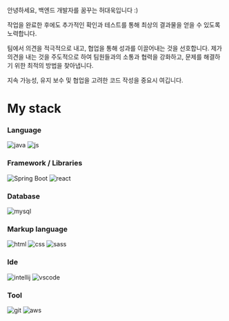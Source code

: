 <div >
  <p>안녕하세요, 백엔드 개발자를 꿈꾸는 허대욱입니다 :)</p>
  <p>작업을 완료한 후에도 추가적인 확인과 테스트를 통해 최상의 결과물을 얻을 수 있도록 노력합니다.</p>
  <p>팀에서 의견을 적극적으로 내고, 협업을 통해 성과를 이끌어내는 것을 선호합니다. 제가 의견을 내는 것을 주도적으로 하여 팀원들과의 소통과 협력을 강화하고, 문제를 해결하기 위한 최적의 방법을 찾아냅니다. </p>
  <p>지속 가능성, 유지 보수 및 협업을 고려한 코드 작성을 중요시 여깁니다.</p>
  <h1>My stack</h1>

   <h3>Language</h3>
  <img src="https://img.shields.io/badge/Java-ED8B00?style=for-the-badge&logo=openjdk&logoColor=white" alt="java">
  <img src="https://img.shields.io/badge/JavaScript-F7DF1E?style=for-the-badge&logo=JavaScript&logoColor=white" alt="js">
  
  <h3>Framework / Libraries</h3>
  
  ![Spring Boot](https://img.shields.io/badge/-SpringBoot-6DB33F?style=for-the-badge&logo=springboot&logoColor=white)
  <img src="https://img.shields.io/badge/React-20232A?style=for-the-badge&logo=react&logoColor=61DAFB" alt="react">
  
  <h3>Database</h3>
  <img src="https://img.shields.io/badge/MySQL-00000F?style=for-the-badge&logo=mysql&logoColor=white" alt="mysql">

  <h3>Markup language</h3>
  <img src="https://img.shields.io/badge/HTML5-E34F26?style=for-the-badge&logo=html5&logoColor=white" alt="html">
  <img src="https://img.shields.io/badge/CSS3-1572B6?style=for-the-badge&logo=css3&logoColor=white" alt="css">
  <img src="https://img.shields.io/badge/Sass-CC6699?style=for-the-badge&logo=sass&logoColor=white" alt="sass">
  
  <h3>Ide</h3>
  <img src="https://img.shields.io/badge/IntelliJ_IDEA-000000.svg?style=for-the-badge&logo=intellij-idea&logoColor=white" alt="intellij">
  <img src="https://img.shields.io/badge/Visual_Studio_Code-0078D4?style=for-the-badge&logo=visual%20studio%20code&logoColor=white" alt="vscode">
  
  <h3>Tool</h3>
  <img src="https://img.shields.io/badge/GIT-E44C30?style=for-the-badge&logo=git&logoColor=white" alt="git">
  <img src="https://img.shields.io/badge/Amazon_AWS-232F3E?style=for-the-badge&logo=amazon-aws&logoColor=white" alt="aws">
</div>
